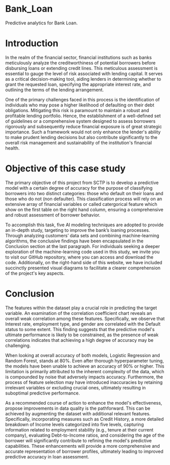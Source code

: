 # Bank_Loan
Predictive analytics for Bank Loan.

# Introduction
In the realm of the financial sector, financial institutions such as banks meticulously analyze the creditworthiness of potential borrowers before disbursing loans or extending credit lines. This meticulous assessment is essential to gauge the level of risk associated with lending capital. It serves as a critical decision-making tool, aiding lenders in determining whether to grant the requested loan, specifying the appropriate interest rate, and outlining the terms of the lending arrangement.

One of the primary challenges faced in this process is the identification of individuals who may pose a higher likelihood of defaulting on their debt obligations. Mitigating this risk is paramount to maintain a robust and profitable lending portfolio. Hence, the establishment of a well-defined set of guidelines or a comprehensive system designed to assess borrowers rigorously and subsequently reduce financial exposure is of great strategic importance. Such a framework would not only enhance the lender's ability to make prudent lending decisions but also contribute significantly to the overall risk management and sustainability of the institution's financial health.

# Objective of this case study
The primary objective of this project from SCTP is to develop a predictive model with a certain degree of accuracy for the purpose of classifying borrowers into two distinct categories: those who default on their loans and those who do not (non defaulter). This classification process will rely on an extensive array of financial variables or called catergorical feature which show on the first table on the right hand column, ensuring a comprehensive and robust assessment of borrower behavior.

To accomplish this task, five AI modeling techniques are adopted to provide an in-depth study, targeting to improve the bank’s loaning processes. Through analyzing customers’ data sets and combining machine-learning algorithms, the conclusive findings have been encapsulated in the Conclusion section at the last paragraph. For individuals seeking a deeper exploration of the machine-learning code used in this study, we invite you to visit our GitHub repository, where you can access and download the code. Additionally, on the right-hand side of this website, we have included succinctly presented visual diagrams to facilitate a clearer comprehension of the project's key aspects.

# Conclusion
The features within the dataset play a crucial role in predicting the target variable. An examination of the correlation coefficient chart reveals an overall weak correlation among these features. Specifically, we observe that Interest rate, employment type, and gender are correlated with the Default status to some extent. This finding suggests that the predictive model's ultimate performance is likely to be constrained, as the presence of weak correlations indicates that achieving a high degree of accuracy may be challenging.

When looking at overall accuracy of both models, Logistic Regression and Random Forest, stands at 80%. Even after thorough hyperparameter tuning, the models have been unable to achieve an accuracy of 90% or higher. This limitation is primarily attributed to the inherent complexity of the data, which is compounded by noise that adversely impacts accuracy. Furthermore, the process of feature selection may have introduced inaccuracies by retaining irrelevant variables or excluding crucial ones, ultimately resulting in suboptimal predictive performance.

As a recommended course of action to enhance the model's effectiveness, propose improvements in data quality is the pathforward. This can be achieved by augmenting the dataset with additional relevant features. Specifically, incorporating measures such as Credit History, a more detailed breakdown of Income levels categorized into five levels, capturing information related to employment stability (e.g., tenure at their current company), evaluating Debt-to-Income ratios, and considering the age of the borrower will significantly contribute to refining the model's predictive capabilities. These enhancements will provide a more comprehensive and accurate representation of borrower profiles, ultimately leading to improved predictive accuracy in loan assessment.
